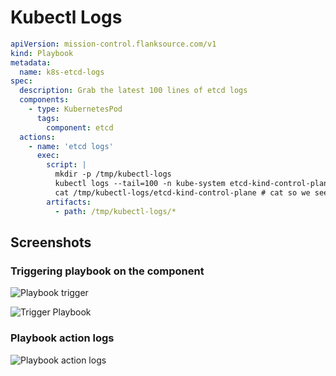 # Kubectl Logs

```yaml title="kubectl-logs.yaml"
apiVersion: mission-control.flanksource.com/v1
kind: Playbook
metadata:
  name: k8s-etcd-logs
spec:
  description: Grab the latest 100 lines of etcd logs
  components:
    - type: KubernetesPod
      tags:
        component: etcd
  actions:
    - name: 'etcd logs'
      exec:
        script: |
          mkdir -p /tmp/kubectl-logs
          kubectl logs --tail=100 -n kube-system etcd-kind-control-plane > /tmp/kubectl-logs/etcd-kind-control-plane
          cat /tmp/kubectl-logs/etcd-kind-control-plane # cat so we see them in the playbooks action logs
        artifacts:
          - path: /tmp/kubectl-logs/*
```

## Screenshots

### Triggering playbook on the component

![Playbook trigger](/img/etcd-kind-component-playbook.png)

![Trigger Playbook](/img/etcd-component-playbook-trigger-popup.png)

### Playbook action logs

![Playbook action logs](/img/etcd-component-kubectl-logs.png)
